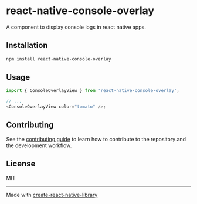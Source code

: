 # react-native-console-overlay

A component to display console logs in react native apps.

## Installation

```sh
npm install react-native-console-overlay
```

## Usage

```js
import { ConsoleOverlayView } from 'react-native-console-overlay';

// ...
<ConsoleOverlayView color="tomato" />;
```

## Contributing

See the [contributing guide](CONTRIBUTING.md) to learn how to contribute to the repository and the development workflow.

## License

MIT

---

Made with [create-react-native-library](https://github.com/callstack/react-native-builder-bob)
